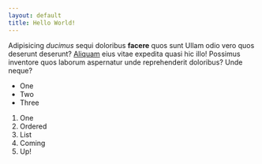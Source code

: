 ```yaml
---
layout: default
title: Hello World!
---
```


Adipisicing _ducimus_ sequi doloribus **facere** quos sunt Ullam odio vero quos deserunt deserunt? [Aliquam](/labs/) eius vitae expedita quasi hic illo! Possimus inventore quos laborum aspernatur unde reprehenderit doloribus? Unde neque?

* One
* Two
* Three

1. One
1. Ordered
1. List
1. Coming
1. Up!
